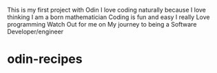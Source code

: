 This is my first project with Odin 
I love coding naturally because I love thinking 
I am a born mathematician 
Coding is fun and easy 
I really Love programming 
Watch Out for me on My journey to being a Software Developer/engineer
# odin-recipes
